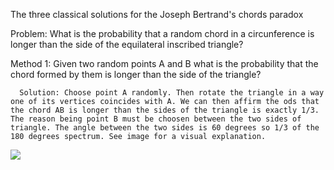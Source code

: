 The three classical solutions for the Joseph Bertrand's chords paradox

Problem: What is the probability that a random chord in a circunference is longer than the side of the equilateral inscribed triangle?

Method 1:
      Given two random points A and B what is the probability that the chord formed by them is longer than the side of the triangle?
      
      Solution: Choose point A randomly. Then rotate the triangle in a way one of its vertices coincides with A. We can then affirm the ods that the chord AB is longer than the sides of the triangle is exactly 1/3. The reason being point B must be choosen between the two sides of triangle. The angle between the two sides is 60 degrees so 1/3 of the 180 degrees spectrum. See image for a visual explanation.
<img src="https://github.com/MLaurentys/MAC0110/blob/master/josephBertrandChordParadox/images/Paradox1.png" align="center"/>
